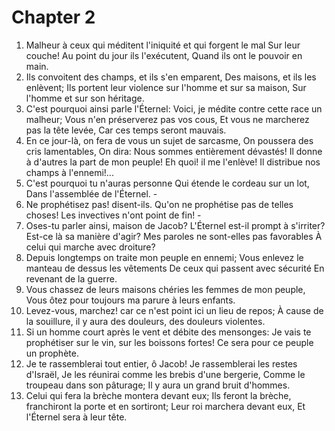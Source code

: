 # Chapter 2

1. Malheur à ceux qui méditent l'iniquité et qui forgent le mal Sur leur couche! Au point du jour ils l'exécutent, Quand ils ont le pouvoir en main.
2. Ils convoitent des champs, et ils s'en emparent, Des maisons, et ils les enlèvent; Ils portent leur violence sur l'homme et sur sa maison, Sur l'homme et sur son héritage.
3. C'est pourquoi ainsi parle l'Éternel: Voici, je médite contre cette race un malheur; Vous n'en préserverez pas vos cous, Et vous ne marcherez pas la tête levée, Car ces temps seront mauvais.
4. En ce jour-là, on fera de vous un sujet de sarcasme, On poussera des cris lamentables, On dira: Nous sommes entièrement dévastés! Il donne à d'autres la part de mon peuple! Eh quoi! il me l'enlève! Il distribue nos champs à l'ennemi!...
5. C'est pourquoi tu n'auras personne Qui étende le cordeau sur un lot, Dans l'assemblée de l'Éternel. -
6. Ne prophétisez pas! disent-ils. Qu'on ne prophétise pas de telles choses! Les invectives n'ont point de fin! -
7. Oses-tu parler ainsi, maison de Jacob? L'Éternel est-il prompt à s'irriter? Est-ce là sa manière d'agir? Mes paroles ne sont-elles pas favorables À celui qui marche avec droiture?
8. Depuis longtemps on traite mon peuple en ennemi; Vous enlevez le manteau de dessus les vêtements De ceux qui passent avec sécurité En revenant de la guerre.
9. Vous chassez de leurs maisons chéries les femmes de mon peuple, Vous ôtez pour toujours ma parure à leurs enfants.
10. Levez-vous, marchez! car ce n'est point ici un lieu de repos; À cause de la souillure, il y aura des douleurs, des douleurs violentes.
11. Si un homme court après le vent et débite des mensonges: Je vais te prophétiser sur le vin, sur les boissons fortes! Ce sera pour ce peuple un prophète.
12. Je te rassemblerai tout entier, ô Jacob! Je rassemblerai les restes d'Israël, Je les réunirai comme les brebis d'une bergerie, Comme le troupeau dans son pâturage; Il y aura un grand bruit d'hommes.
13. Celui qui fera la brèche montera devant eux; Ils feront la brèche, franchiront la porte et en sortiront; Leur roi marchera devant eux, Et l'Éternel sera à leur tête.

